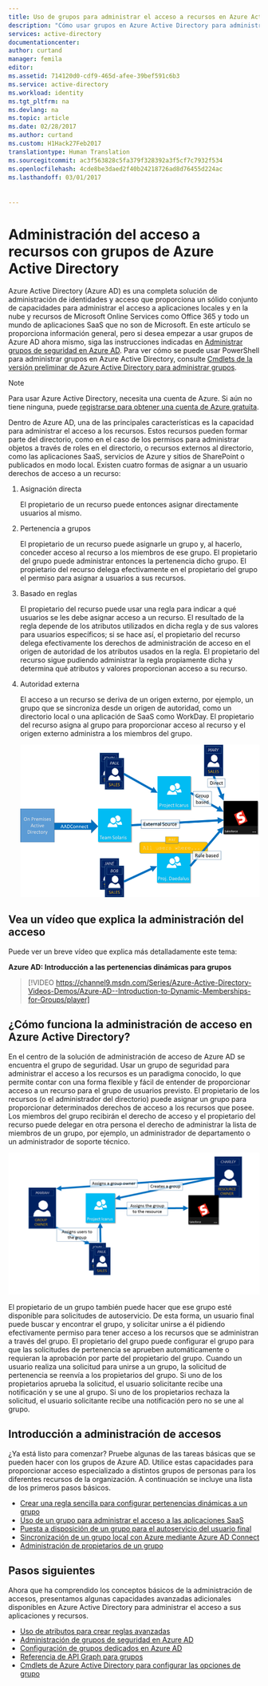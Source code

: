 ```yaml
---
title: Uso de grupos para administrar el acceso a recursos en Azure Active Directory | Microsoft Docs
description: "Cómo usar grupos en Azure Active Directory para administrar el acceso de los usuarios a recursos y aplicaciones en la nube y locales."
services: active-directory
documentationcenter: 
author: curtand
manager: femila
editor: 
ms.assetid: 714120d0-cdf9-465d-afee-39bef591c6b3
ms.service: active-directory
ms.workload: identity
ms.tgt_pltfrm: na
ms.devlang: na
ms.topic: article
ms.date: 02/28/2017
ms.author: curtand
ms.custom: H1Hack27Feb2017
translationtype: Human Translation
ms.sourcegitcommit: ac3f563828c5fa379f328392a3f5cf7c7932f534
ms.openlocfilehash: 4cde8be3daed2f40b24218726ad8d76455d224ac
ms.lasthandoff: 03/01/2017


---
```

# <a name="manage-access-to-resources-with-azure-active-directory-groups"></a>Administración del acceso a recursos con grupos de Azure Active Directory
Azure Active Directory (Azure AD) es una completa solución de administración de identidades y acceso que proporciona un sólido conjunto de capacidades para administrar el acceso a aplicaciones locales y en la nube y recursos de Microsoft Online Services como Office 365 y todo un mundo de aplicaciones SaaS que no son de Microsoft. En este artículo se proporciona información general, pero si desea empezar a usar grupos de Azure AD ahora mismo, siga las instrucciones indicadas en [Administrar grupos de seguridad en Azure AD](active-directory-accessmanagement-manage-groups.md). Para ver cómo se puede usar PowerShell para administrar grupos en Azure Active Directory, consulte [Cmdlets de la versión preliminar de Azure Active Directory para administrar grupos](active-directory-accessmanagement-groups-settings-v2-cmdlets.md).

> [!NOTE]
> Para usar Azure Active Directory, necesita una cuenta de Azure. Si aún no tiene ninguna, puede [registrarse para obtener una cuenta de Azure gratuita](https://azure.microsoft.com/pricing/free-trial/).
>
>

Dentro de Azure AD, una de las principales características es la capacidad para administrar el acceso a los recursos. Estos recursos pueden formar parte del directorio, como en el caso de los permisos para administrar objetos a través de roles en el directorio, o recursos externos al directorio, como las aplicaciones SaaS, servicios de Azure y sitios de SharePoint o publicados en modo local. Existen cuatro formas de asignar a un usuario derechos de acceso a un recurso:

1. Asignación directa

    El propietario de un recurso puede entonces asignar directamente usuarios al mismo.
2. Pertenencia a grupos

    El propietario de un recurso puede asignarle un grupo y, al hacerlo, conceder acceso al recurso a los miembros de ese grupo. El propietario del grupo puede administrar entonces la pertenencia dicho grupo. El propietario del recurso delega efectivamente en el propietario del grupo el permiso para asignar a usuarios a sus recursos.
3. Basado en reglas

    El propietario del recurso puede usar una regla para indicar a qué usuarios se les debe asignar acceso a un recurso. El resultado de la regla depende de los atributos utilizados en dicha regla y de sus valores para usuarios específicos; si se hace así, el propietario del recurso delega efectivamente los derechos de administración de acceso en el origen de autoridad de los atributos usados en la regla. El propietario del recurso sigue pudiendo administrar la regla propiamente dicha y determina qué atributos y valores proporcionan acceso a su recurso.
4. Autoridad externa

    El acceso a un recurso se deriva de un origen externo, por ejemplo, un grupo que se sincroniza desde un origen de autoridad, como un directorio local o una aplicación de SaaS como WorkDay. El propietario del recurso asigna al grupo para proporcionar acceso al recurso y el origen externo administra a los miembros del grupo.

   ![Información general del diagrama de administración del acceso](./media/active-directory-access-management-groups/access-management-overview.png)

## <a name="watch-a-video-that-explains-access-management"></a>Vea un vídeo que explica la administración del acceso
Puede ver un breve vídeo que explica más detalladamente este tema:

**Azure AD: Introducción a las pertenencias dinámicas para grupos**

> [!VIDEO https://channel9.msdn.com/Series/Azure-Active-Directory-Videos-Demos/Azure-AD--Introduction-to-Dynamic-Memberships-for-Groups/player]
>
>

## <a name="how-does-access-management-in-azure-active-directory-work"></a>¿Cómo funciona la administración de acceso en Azure Active Directory?
En el centro de la solución de administración de acceso de Azure AD se encuentra el grupo de seguridad. Usar un grupo de seguridad para administrar el acceso a los recursos es un paradigma conocido, lo que permite contar con una forma flexible y fácil de entender de proporcionar acceso a un recurso para el grupo de usuarios previsto. El propietario de los recursos (o el administrador del directorio) puede asignar un grupo para proporcionar determinados derechos de acceso a los recursos que posee. Los miembros del grupo recibirán el derecho de acceso y el propietario del recurso puede delegar en otra persona el derecho de administrar la lista de miembros de un grupo, por ejemplo, un administrador de departamento o un administrador de soporte técnico.

![Diagrama de administración de acceso de Azure Active Directory](./media/active-directory-access-management-groups/active-directory-access-management-works.png)

El propietario de un grupo también puede hacer que ese grupo esté disponible para solicitudes de autoservicio. De esta forma, un usuario final puede buscar y encontrar el grupo, y solicitar unirse a él pidiendo efectivamente permiso para tener acceso a los recursos que se administran a través del grupo. El propietario del grupo puede configurar el grupo para que las solicitudes de pertenencia se aprueben automáticamente o requieran la aprobación por parte del propietario del grupo. Cuando un usuario realiza una solicitud para unirse a un grupo, la solicitud de pertenencia se reenvía a los propietarios del grupo. Si uno de los propietarios aprueba la solicitud, el usuario solicitante recibe una notificación y se une al grupo. Si uno de los propietarios rechaza la solicitud, el usuario solicitante recibe una notificación pero no se une al grupo.

## <a name="getting-started-with-access-management"></a>Introducción a administración de accesos
¿Ya está listo para comenzar? Pruebe algunas de las tareas básicas que se pueden hacer con los grupos de Azure AD. Utilice estas capacidades para proporcionar acceso especializado a distintos grupos de personas para los diferentes recursos de la organización. A continuación se incluye una lista de los primeros pasos básicos.

* [Crear una regla sencilla para configurar pertenencias dinámicas a un grupo](active-directory-accessmanagement-manage-groups.md#how-can-i-manage-the-membership-of-a-group-dynamically)
* [Uso de un grupo para administrar el acceso a las aplicaciones SaaS](active-directory-accessmanagement-group-saasapps.md)
* [Puesta a disposición de un grupo para el autoservicio del usuario final](active-directory-accessmanagement-self-service-group-management.md)
* [Sincronización de un grupo local con Azure mediante Azure AD Connect](active-directory-aadconnect.md)
* [Administración de propietarios de un grupo](active-directory-accessmanagement-managing-group-owners.md)

## <a name="next-steps"></a>Pasos siguientes
Ahora que ha comprendido los conceptos básicos de la administración de accesos, presentamos algunas capacidades avanzadas adicionales disponibles en Azure Active Directory para administrar el acceso a sus aplicaciones y recursos.

* [Uso de atributos para crear reglas avanzadas](active-directory-accessmanagement-groups-with-advanced-rules.md)
* [Administración de grupos de seguridad en Azure AD](active-directory-accessmanagement-manage-groups.md)
* [Configuración de grupos dedicados en Azure AD](active-directory-accessmanagement-dedicated-groups.md)
* [Referencia de API Graph para grupos](https://msdn.microsoft.com/Library/Azure/Ad/Graph/api/groups-operations#GroupFunctions)
* [Cmdlets de Azure Active Directory para configurar las opciones de grupo](active-directory-accessmanagement-groups-settings-cmdlets.md)

